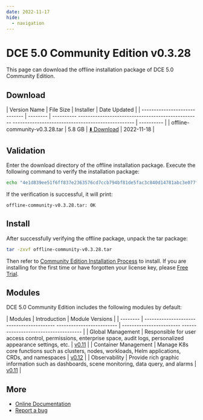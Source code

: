 ```yaml
---
date: 2022-11-17
hide:
  - navigation
---
```


# DCE 5.0 Community Edition v0.3.28

This page can download the offline installation package of DCE 5.0 Community Edition.

## Download

| Version Name | File Size | Installer | Date Updated |
| ----------------------------- | -------- | ---------- -------------------------------------------------- -------------------------------------------------- | ---------- |
| offline-community-v0.3.28.tar | 5.8 GB | [:arrow_down: Download](https://proxy-qiniu-download-public.daocloud.io/DaoCloud_Enterprise/dce5/offline-community-v0.3.28.tar ) | 2022-11-18 |

## Validation

Enter the download directory of the offline installation package. Execute the following command to verify the installation package:

```sh
echo "4e1d839ee51f6ff837e2363576cd7ccb794bf81de5fac3c840d14781abc3e077f9014466a3f21d29b83af12643e59e4fa310ecd08831266d2b361ba9e9b81933  offline-community-v0.3.28.tar" | sha512sum -c
```

If the verification is successful, it will print:

```none
offline-community-v0.3.28.tar: OK
```

## Install

After successfully verifying the offline package, unpack the tar package:

```sh
tar -zxvf offline-community-v0.3.28.tar
```

Then refer to [Community Edition Installation Process](../../install/intro.md#_2) to install.
If you are installing for the first time or have forgotten your license key, please [Free Trial](../../dce/license0.md).

## Modules

DCE 5.0 Community Edition includes the following modules by default:

| Modules | Introduction | Module Versions |
| -------- | ----------------------------------------- ------------------------- | ------------------------ ------------------------------------- |
| Global Management | Responsible for user access control, permissions, enterprise space, audit logs, personalized appearance settings, etc. | [v0.11](../../ghippo/01ProductBrief/release-notes.md#v011) |
| Container Management | Manage K8s core functions such as clusters, nodes, workloads, Helm applications, CRDs, and namespaces | [v0.12](../../kpanda/03ProductBrief/release-notes.md#v012) |
| Observability | Provide rich graphic information such as dashboards, scene monitoring, data query, and alarms | [v0.11](../../insight/03ProductBrief/releasenote.md#v011) |

## More

- [Online Documentation](../../dce/what-is-dce.md)
- [Report a bug](https://github.com/DaoCloud/DaoCloud-docs/issues)